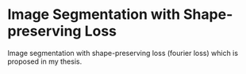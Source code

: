 # Image Segmentation with Shape-preserving Loss
Image segmentation with shape-preserving loss (fourier loss) which is proposed in my thesis.

